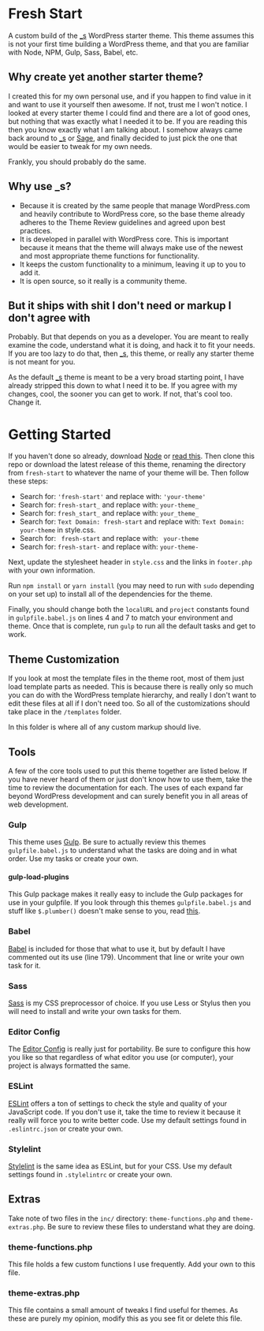 # Fresh Start
A custom build of the [_s](https://github.com/automattic/_s) WordPress starter theme. This theme assumes this is not your first time building a WordPress theme, and that you are familiar with Node, NPM, Gulp, Sass, Babel, etc.

## Why create yet another starter theme?
I created this for my own personal use, and if you happen to find value in it and want to use it yourself then awesome. If not, trust me I won't notice. I looked at every starter theme I could find and there are a lot of good ones, but nothing that was exactly what I needed it to be. If you are reading this then you know exactly what I am talking about. I somehow always came back around to [_s](https://github.com/automattic/_s) or [Sage](https://roots.io/sage/), and finally decided to just pick the one that would be easier to tweak for my own needs.

Frankly, you should probably do the same.

## Why use _s?
- Because it is created by the same people that manage WordPress.com and heavily contribute to WordPress core, so the base theme already adheres to the Theme Review guidelines and agreed upon best practices.
- It is developed in parallel with WordPress core. This is important because it means that the theme will always make use of the newest and most appropriate theme functions for functionality.
- It keeps the custom functionality to a minimum, leaving it up to you to add it.
- It is open source, so it really is a community theme.

## But it ships with shit I don't need or markup I don't agree with
Probably. But that depends on you as a developer. You are meant to really examine the code, understand what it is doing, and hack it to fit your needs. If you are too lazy to do that, then [_s](https://github.com/automattic/_s), this theme, or really any starter theme is not meant for you.

As the default [_s](https://github.com/automattic/_s) theme is meant to be a very broad starting point, I have already stripped this down to what I need it to be. If you agree with my changes, cool, the sooner you can get to work. If not, that's cool too. Change it.

# Getting Started
If you haven't done so already, download [Node](https://nodejs.org/en/) or [read this](https://docs.npmjs.com/getting-started/installing-node). Then clone this repo or download the latest release of this theme, renaming the directory from `fresh-start` to whatever the name of your theme will be. Then follow these steps:

* Search for: `'fresh-start'` and replace with: `'your-theme'`
* Search for: `fresh-start_` and replace with: `your-theme_`
* Search for: `fresh_start_` and replace with: `your_theme_`
* Search for: `Text Domain: fresh-start` and replace with: `Text Domain: your-theme` in style.css.
* Search for: <code>&nbsp;fresh-start</code> and replace with: <code>&nbsp;your-theme</code>
* Search for: `fresh-start-` and replace with: `your-theme-`

Next, update the stylesheet header in `style.css` and the links in `footer.php` with your own information.

Run `npm install` or `yarn install` (you may need to run with `sudo` depending on your set up) to install all of the dependencies for the theme.

Finally, you should change both the `localURL` and `project` constants found in `gulpfile.babel.js` on lines 4 and 7 to match your environment and theme. Once that is complete, run `gulp` to run all the default tasks and get to work.

## Theme Customization
If you look at most the template files in the theme root, most of them just load template parts as needed. This is because there is really only so much you can do with the WordPress template hierarchy, and really I don't want to edit these files at all if I don't need too. So all of the customizations should take place in the `/templates` folder.

In this folder is where all of any custom markup should live.

## Tools
A few of the core tools used to put this theme together are listed below. If you have never heard of them or just don't know how to use them, take the time to review the documentation for each. The uses of each expand far beyond WordPress development and can surely benefit you in all areas of web development.

### Gulp
This theme uses [Gulp](http://gulpjs.com/). Be sure to actually review this themes `gulpfile.babel.js` to understand what the tasks are doing and in what order. Use my tasks or create your own.

#### gulp-load-plugins
This Gulp package makes it really easy to include the Gulp packages for use in your gulpfile. If you look through this themes `gulpfile.babel.js` and stuff like `$.plumber()` doesn't make sense to you, read [this](https://www.npmjs.com/package/gulp-load-plugins).

### Babel
[Babel](https://babeljs.io/) is included for those that what to use it, but by default I have commented out its use (line 179). Uncomment that line or write your own task for it.

### Sass
[Sass](http://sass-lang.com/guide) is my CSS preprocessor of choice. If you use Less or Stylus then you will need to install and write your own tasks for them.

### Editor Config
The [Editor Config](http://editorconfig.org/) is really just for portability. Be sure to configure this how you like so that regardless of what editor you use (or computer), your project is always formatted the same.

### ESLint
[ESLint](http://eslint.org/) offers a ton of settings to check the style and quality of your JavaScript code. If you don't use it, take the time to review it because it really will force you to write better code. Use my default settings found in `.eslintrc.json` or create your own.

### Stylelint
[Stylelint](http://stylelint.io/) is the same idea as ESLint, but for your CSS. Use my default settings found in `.stylelintrc` or create your own.

## Extras
Take note of two files in the `inc/` directory: `theme-functions.php` and `theme-extras.php`. Be sure to review these files to understand what they are doing.

### theme-functions.php
This file holds a few custom functions I use frequently. Add your own to this file.

### theme-extras.php
This file contains a small amount of tweaks I find useful for themes. As these are purely my opinion, modify this as you see fit or delete this file.
